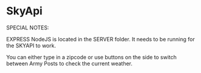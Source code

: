 # SkyApi

SPECIAL NOTES: 

EXPRESS NodeJS is located in the SERVER folder. It needs to be running for the SKYAPI to work.

You can either type in a zipcode or use buttons on the side to switch between Army Posts to check the current weather. 
